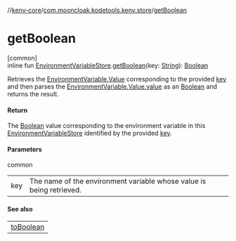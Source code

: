 //[kenv-core](../../index.md)/[com.mooncloak.kodetools.kenv.store](index.md)/[getBoolean](get-boolean.md)

# getBoolean

[common]\
inline fun [EnvironmentVariableStore](-environment-variable-store/index.md).[getBoolean](get-boolean.md)(key: [String](https://kotlinlang.org/api/core/kotlin-stdlib/kotlin/-string/index.html)): [Boolean](https://kotlinlang.org/api/core/kotlin-stdlib/kotlin/-boolean/index.html)

Retrieves the [EnvironmentVariable.Value](../com.mooncloak.kodetools.kenv/-environment-variable/-value/index.md) corresponding to the provided [key](get-boolean.md) and then parses the [EnvironmentVariable.Value.value](https://kotlinlang.org/api/core/kotlin-stdlib/kotlin/-string/index.html) as an [Boolean](https://kotlinlang.org/api/core/kotlin-stdlib/kotlin/-boolean/index.html) and returns the result.

#### Return

The [Boolean](https://kotlinlang.org/api/core/kotlin-stdlib/kotlin/-boolean/index.html) value corresponding to the environment variable in this [EnvironmentVariableStore](-environment-variable-store/index.md) identified by the provided [key](get-boolean.md).

#### Parameters

common

| | |
|---|---|
| key | The name of the environment variable whose value is being retrieved. |

#### See also

| |
|---|
| [toBoolean](https://kotlinlang.org/api/core/kotlin-stdlib/kotlin.text/index.html) |
